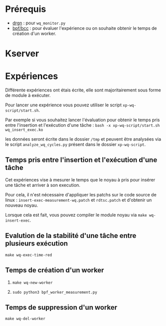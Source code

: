 # Prérequis

- [drgn](https://drgn.readthedocs.io/en/latest/) : pour `wq_monitor.py`
- [bpf/bcc](https://github.com/iovisor/bcc/blob/master/INSTALL.md) : pour évaluer l'expérience ou on souhaite obtenir le temps de création d'un worker.

# Kserver

# Expériences

Différente expériences ont étais écrite, elle sont majoritairement sous forme de module à exécuter.

Pour lancer une expérience vous pouvez utiliser le script `xp-wq-script/start.sh`.

Par exemple si vous souhaitez lancer l'évaluation pour obtenir le temps pris entre l'insertion et l'exécution d'une tâche : `bash -x xp-wq-script/start.sh wq_insert_exec.ko`

les données seront écrite dans le dossier `/tmp` et peuvent être analysées via le script `analyze_wq_cycles.py` présent dans le dossier `xp-wq-script`.

## Temps pris entre l'insertion et l'exécution d'une tâche

Cet expériences vise à mesurer le temps que le noyau à pris pour insérer une tâche et arriver à son execution.

Pour cela, il n'est nécessaire d'appliquer les patchs sur le code source de linux : `insert-exec-measurement-wq.patch` et `rdtsc.patch` et d'obtenir un nouveau noyau.

Lorsque cela est fait, vous pouvez compiler le module noyau via `make wq-insert-exec`.

## Evalution de la stabilité d'une tâche entre plusieurs exécution

`make wq-exec-time-red`

## Temps de création d'un worker

1. `make wq-new-worker`

2. `sudo python3 bpf_worker_measurement.py`

## Temps de suppression d'un worker

`make wq-del-worker`

